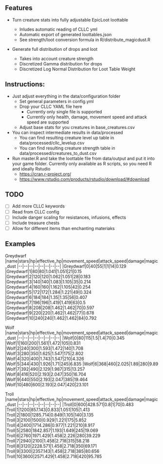 ## Features

* Turn creature stats into fully adjustable EpicLoot loottable
    * Inludes automatic reading of CLLC yml
    * Automatic export of generated loottables.json
    * See strength/loot conversion formula in R/distribute_magicdust.R

* Generate full distribution of drops and loot 
  * Takes into account creature strength
  * Discretized Gamma distribution for drops
  * Discretized Log Normal Distribution for Loot Table Weight


## Instructions:
* Just adjust everything in the data/configuration folder
  * Set general parameters in config.yml
  * Drop your CLLC YAML file here
    * Currently only single file is supported
    * Currently only health, damage, movement speed and attack speed are supported
  * Adjust base stats for you creatures in base_creatures.csv
* You can inspect intermediate results in data/processed
  * You can find resulting creature level up table in data/processed/cllc_levelup.csv
  * You can find resulting creature strength table in data/processed/creatures_to_dust.csv
* Run master.R and take the loottable file from data/output and put it into your game folder. Currently only available as R scripts, so you need R and ideally Rstudio 
  * https://cran.r-project.org/
  * https://www.rstudio.com/products/rstudio/download/#download

## TODO

- [ ] Add more CLLC keywords
- [ ] Read from CLLC config
- [ ] Include danger scaling for resistances, infusions, effects
- [ ] Include treasure chests
- [ ] Allow for different items than enchanting materiaks

## Examples

Greydwarf
|name|stars|hp|effective_hp|movement_speed|attack_speed|damage|magic_dust
|--|--|--|--|--|--|--|--|
|Greydwarf|0|40|55|1|1|14|0.129
|Greydwarf|1|80|80|1.041|1.051|21|0.15
|Greydwarf|2|120|120|1.062|1.051|28|0.183
|Greydwarf|3|140|140|1.083|1.105|35|0.214
|Greydwarf|4|160|160|1.162|1.105|42|0.254
|Greydwarf|5|172|172|1.284|1.221|49|0.324
|Greydwarf|6|184|184|1.35|1.35|56|0.407
|Greydwarf|7|196|196|1.419|1.419|63|0.5
|Greydwarf|8|208|208|1.462|1.462|70|0.597
|Greydwarf|9|220|220|1.462|1.462|77|0.678
|Greydwarf|10|240|240|1.462|1.462|84|0.792

Wolf
|name|stars|hp|effective_hp|movement_speed|attack_speed|damage|magic_dust
|--|--|--|--|--|--|--|--|
|Wolf|0|80|115|1.5|1.4|70|0.345
|Wolf|1|160|200|1.561|1.472|105|0.831
|Wolf|2|240|300|1.593|1.472|140|1.708
|Wolf|3|280|350|1.625|1.547|175|2.802
|Wolf|4|320|400|1.743|1.547|210|4.326
|Wolf|5|344|430|1.926|1.71|245|6.835
|Wolf|6|368|460|2.025|1.89|280|9.89
|Wolf|7|392|490|2.129|1.987|315|13.257
|Wolf|8|416|520|2.193|2.047|350|16.704
|Wolf|9|440|550|2.193|2.047|385|19.464
|Wolf|10|480|600|2.193|2.047|420|23.101

Troll
|name|stars|hp|effective_hp|movement_speed|attack_speed|damage|magic_dust
|--|--|--|--|--|--|--|--|
|Troll|0|600|428.571|0.8|1|70|0.483
|Troll|1|1200|857.143|0.833|1.051|105|1.413
|Troll|2|1800|1285.714|0.849|1.105|140|3.135
|Troll|3|2100|1500|0.929|1.221|175|5.852
|Troll|4|2400|1714.286|0.977|1.221|210|8.917
|Troll|5|2580|1842.857|1.193|1.649|245|19.069
|Troll|6|2760|1971.429|1.458|2.226|280|39.229
|Troll|7|2940|2100|1.458|2.718|315|58.218
|Troll|8|3120|2228.571|1.458|2.718|350|69.171
|Troll|9|3300|2357.143|1.458|2.718|385|80.656
|Troll|10|3600|2571.429|1.458|2.718|420|95.785